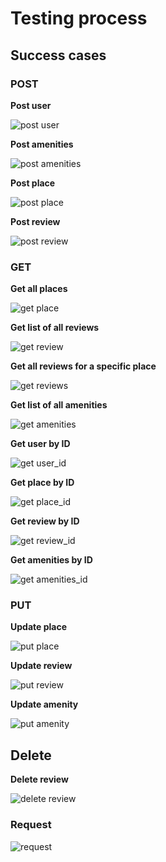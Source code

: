 # Testing process

## Success cases

### POST

**Post user**

![post user](https://imgur.com/cmYN9Sg)

**Post amenities**

![post amenities](https://imgur.com/dvo4f4s)

**Post place**

![post place](https://imgur.com/RDKzGME)

**Post review**

![post review](https://imgur.com/12knLny)

### GET

**Get all places**

![get place](https://imgur.com/fcQxxzR)

**Get list of all reviews**

![get review](https://imgur.com/B1zmeVk)

**Get all reviews for a specific place**

![get reviews](https://imgur.com/K87X4M8)

**Get list of all amenities**

![get amenities](https://imgur.com/IxJbN95)

**Get user by ID**

![get user_id](https://imgur.com/dCqi9sA)

**Get place by ID**

![get place_id](https://imgur.com/veFZ6kZ)

**Get review by ID**

![get review_id](https://imgur.com/lulzoeH)

**Get amenities by ID**

![get amenities_id](https://imgur.com/CbSPGmv)

### PUT

**Update place**

![put place](https://imgur.com/oDkwA7q)

**Update review**

![put review](https://imgur.com/bTNxXmg)

**Update amenity**

![put amenity](https://imgur.com/AfHBkWb)

## Delete

**Delete review**

![delete review](https://imgur.com/5AR2Cm8)

### Request

![request](https://imgur.com/zGvCmVH)






